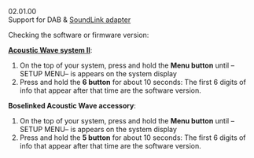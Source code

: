 02.01.00<br/>
Support for DAB & <a href="https://web.archive.org/web/20250524123742/https://www.bose.co.uk/en_gb/support/articles/HC927/productCodes/awms/article.html">SoundLink adapter</a>

Checking the software or firmware version:

<b><a href="https://web.archive.org/web/20250524123630/https://www.bose.co.uk/en_gb/support/articles/HC2091/productCodes/awms/article.html">Acoustic Wave system II</a></b>:
1. On the top of your system, press and hold the <b>Menu button</b> until –SETUP MENU– is appears on the system display
2. Press and hold the <b>6 button</b> for about 10 seconds: The first 6 digits of info that appear after that time are the software version.

<b>Boselinked Acoustic Wave accessory</b>:
1. On the top of your system, press and hold the <b>Menu button</b> until –SETUP MENU– is appears on the system display
2. Press and hold the <b>5 button</b> for about 10 seconds: The first 6 digits of info that appear after that time are the software version.
